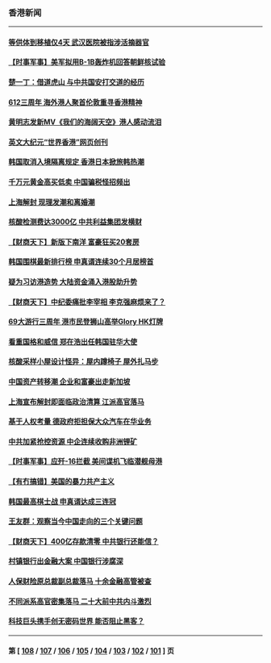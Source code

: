 ### 香港新闻
---
#### [等供体到移植仅4天 武汉医院被指涉活摘器官](../../pages/ncid1349362/n13758039.md) 
#### [【时事军事】美军拟用B-1B轰炸机回答朝鲜核试验](../../pages/ncid1349362/n13757943.md) 
#### [楚一丁：借道虎山 与中共国安打交道的经历](../../pages/ncid1349362/n13757589.md) 
#### [612三周年 海外港人聚首伦敦重寻香港精神](../../pages/ncid1349362/n13757501.md) 
#### [黄明志发新MV《我们的海阔天空》港人感动流泪](../../pages/ncid1349362/n13757350.md) 
#### [英文大纪元“世界香港”网页创刊](../../pages/ncid1349362/n13757254.md) 
#### [韩国取消入境隔离规定 香港日本掀旅韩热潮](../../pages/ncid1349362/n13757086.md) 
#### [千万元黄金高买低卖 中国骗税怪招频出](../../pages/ncid1349362/n13757073.md) 
#### [上海解封 现理发潮和离婚潮](../../pages/ncid1349362/n13757062.md) 
#### [核酸检测费达3000亿 中共利益集团发横财](../../pages/ncid1349362/n13757046.md) 
#### [【财商天下】新版下南洋 富豪狂买20套房](../../pages/ncid1349362/n13756795.md) 
#### [韩国围棋最新排行榜 申真谞连续30个月居榜首](../../pages/ncid1349362/n13756797.md) 
#### [疑为习访港造势 大陆资金涌入港股助升势](../../pages/ncid1349362/n13756127.md) 
#### [【财商天下】中纪委痛批李宰相 李克强麻烦来了？](../../pages/ncid1349362/n13756070.md) 
#### [69大游行三周年 港市民登狮山高举Glory HK灯牌](../../pages/ncid1349362/n13756018.md) 
#### [看重国格和威信 郑在浩出任韩国驻华大使](../../pages/ncid1349362/n13755994.md) 
#### [核酸采样小屋设计怪异：屋内蹲椅子 屋外扎马步](../../pages/ncid1349362/n13755942.md) 
#### [中国资产转移潮 企业和富豪出走新加坡](../../pages/ncid1349362/n13755974.md) 
#### [上海宣布解封即面临政治清算 江派高官落马](../../pages/ncid1349362/n13755851.md) 
#### [基于人权考量 德政府拒担保大众汽车在华业务](../../pages/ncid1349362/n13755883.md) 
#### [中共加紧抢控资源 中企连续收购非洲锂矿](../../pages/ncid1349362/n13755910.md) 
#### [【时事军事】应歼-16拦截 美间谍机飞临潜舰母港](../../pages/ncid1349362/n13755530.md) 
#### [【有冇搞错】美国的暴力共产主义](../../pages/ncid1349362/n13755507.md) 
#### [韩国最高棋士战 申真谞达成三连冠](../../pages/ncid1349362/n13755830.md) 
#### [王友群：观察当今中国走向的三个关键问题](../../pages/ncid1349362/n13755428.md) 
#### [【财商天下】400亿存款清零 中共银行还能信？](../../pages/ncid1349362/n13755217.md) 
#### [村镇银行出金融大案 中国银行涉腐深](../../pages/ncid1349362/n13755162.md) 
#### [人保财险原总裁副总裁落马 十余金融高管被查](../../pages/ncid1349362/n13755174.md) 
#### [不同派系高官密集落马 二十大前中共内斗激烈](../../pages/ncid1349362/n13755143.md) 
#### [科技巨头携手创无密码世界 能否阻止黑客？](../../pages/ncid1349362/n13755124.md) 

---
#### 第 [ [108](./108.md) / [107](./107.md) / [106](./106.md) / [105](./105.md) / [104](./104.md) / [103](./103.md) / [102](./102.md) / [101](./101.md) ] 页
